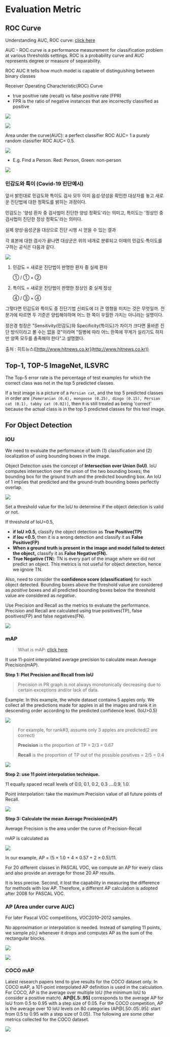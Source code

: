 # Evaluation Metric

## **ROC Curve**

Understanding AUC, ROC curve: [click here](https://towardsdatascience.com/understanding-auc-roc-curve-68b2303cc9c5)

AUC - ROC curve is a performance measurement for classification problem at various thresholds settings. ROC is a probability curve and AUC represents degree or measure of separability.

ROC AUC It tells how much model is capable of distinguishing between binary classes

Receiver Operating Characteristic(ROC) Curve

* true positive rate (recall) vs false positive rate (FPR)
* FPR is the ratio of negative instances that are incorrectly classified as positive

![](<../../.gitbook/assets/image (261).png>)

![](<../../.gitbook/assets/image (255).png>)

Area under the curve(AUC): a perfect classifier ROC AUC= 1 a purely random classifier ROC AUC= 0.5.

![](<../../.gitbook/assets/image (259).png>)

* E.g. Find a Person. Red: Person, Green: non-person

![](<../../.gitbook/assets/image (258).png>)

### 민감도와 특이 (Covid-19 진단예시)

앞서 밝힌대로 민감도와 특이도 검사 모두 이미 음성·양성을 확인한 대상자를 놓고 새로운 진단법에 대한 정확도를 밝히는 과정이다.

민감도는 '양성 환자 중 검사법이 진단한 양성 정확도'라는 의미고, 특이도는 '정상인 중 검사법이 진단한 정상 정확도'라는 의미다.

실제 양성·음성군을 대상으로 진단 시행 시 얻을 수 있는 결과

각 표본에 대한 검사가 끝나면 대상군은 위의 네개로 분류되고 이때의 민감도·특이도를 구하는 공식은 다음과 같다.

![](http://cdn.hitnews.co.kr/news/photo/202010/30562\_30782\_1435.png)

1.  민감도 = 새로운 진단법이 판명한 환자 중 실제 환자

    ① / ① + ②
2.  특이도 = 새로운 진단법이 판명한 정상인 중 실제 정상

    ④ / ③ + ④

그렇다면 민감도와 특이도 중 진단기법 신뢰도에 더 큰 영향을 미치는 것은 무엇일까. 전문가에 따르면 두 기준은 양립해야하며 어느 한 쪽이 우월한 가치는 아니라는 설명이다.

정은경 청장은 "Sensitivity(민감도)와 Specificity(특이도)가 차이가 크다면 올바른 진단 방식이라고 볼 수는 없을 것"이라며 "질병에 따라 어느 한쪽에 무게가 실리기도 하지만 양쪽 모두를 충족해야 한다"고 설명했다.

출처 : 히트뉴스([http://www.hitnews.co.kr](http://www.hitnews.co.kr))

##

## Top-1, TOP-5 ImageNet, ILSVRC

The Top-5 error rate is the percentage of test examples for which the correct class was not in the top 5 predicted classes.

If a test image is a picture of a `Persian cat`, and the top 5 predicted classes in order are `[Pomeranian (0.4), mongoose (0.25), dingo (0.15), Persian cat (0.1), tabby cat (0.02)]`, then it is still treated as being 'correct' because the actual class is in the top 5 predicted classes for this test image.

## For Object Detection

### IOU

We need to evaluate the performance of both (1) classification and (2) localization of using bounding boxes in the image.

Object Detection uses the concept of **Intersection over Union (IoU)**. IoU computes intersection over the union of the two bounding boxes; the bounding box for the ground truth and the predicted bounding box. An IoU of 1 implies that predicted and the ground-truth bounding boxes perfectly overlap.

![](<../../.gitbook/assets/image (270).png>)

Set a threshold value for the IoU to determine if the object detection is valid or not.

If threshold of IoU=0.5,

* **if IoU ≥0.5,** classify the object detection as **True Positive(TP)**
* **if Iou <0.5**, then it is a wrong detection and classify it as **False Positive(FP)**
* **When a ground truth is present in the image and model failed to detect the object,** classify it as **False Negative(FN).**
* **True Negative (TN**): TN is every part of the image where we did not predict an object. This metrics is not useful for object detection, hence we ignore TN.

Also, need to consider the **confidence score (classification)** for each object detected. Bounding boxes above the threshold value are considered as _positive_ boxes and all predicted bounding boxes below the threshold value are considered as _negative_.

Use Precision and Recall as the metrics to evaluate the performance. Precision and Recall are calculated using true positives(TP), false positives(FP) and false negatives(FN).

![](<../../.gitbook/assets/image (260).png>)

### mAP

> What is mAP: [click here](https://jonathan-hui.medium.com/map-mean-average-precision-for-object-detection-45c121a31173)

It use 11-point interpolated average precision to calculate mean Average Precision(mAP).

**Step 1: Plot Precision and Recall from IoU**

> Precision in PR graph is not always monotonically decreasing due to certain exceptions and/or lack of data.

Example: In this example, the whole dataset contains 5 apples only. We collect all the predictions made for apples in all the images and rank it in descending order according to the predicted confidence level. (IoU>0.5)

![](<../../.gitbook/assets/image (256).png>)

> For example, for rank#3, assume only 3 apples are predicted(2 are correct)
>
> **Precision** is the proportion of TP = 2/3 = 0.67
>
> **Recall** is the proportion of TP out of the possible positives = 2/5 = 0.4

![](<../../.gitbook/assets/image (265).png>)

**Step 2: use 11 point interpolation technique.**

11 equally spaced recall levels of 0.0, 0.1, 0.2, 0.3 ….0.9, 1.0.

Point interpolation: take the maximum Precision value of all future points of Recall.

![](<../../.gitbook/assets/image (257).png>)

**Step 3: Calculate the mean Average Precision(mAP)**

Average Precision is the area under the curve of Precision-Recall

mAP is calculated as

![](<../../.gitbook/assets/image (266).png>)

In our example, AP = (5 × 1.0 + 4 × 0.57 + 2 × 0.5)/11.

For 20 different classes in PASCAL VOC, we compute an AP for every class and also provide an average for those 20 AP results.

It is less precise. Second, it lost the capability in measuring the difference for methods with low AP. Therefore, a different AP calculation is adopted after 2008 for PASCAL VOC.

### AP (Area under curve AUC)

For later Pascal VOC competitions, VOC2010–2012 samples.

No approximation or interpolation is needed. Instead of sampling 11 points, we sample _p_(_rᵢ_) whenever it drops and computes AP as the sum of the rectangular blocks.

![](<../../.gitbook/assets/image (264).png>)

![](<../../.gitbook/assets/image (267).png>)

### **COCO mAP**

Latest research papers tend to give results for the COCO dataset only. In COCO mAP, a 101-point interpolated AP definition is used in the calculation. For COCO, AP is the average over multiple IoU (the minimum IoU to consider a positive match). **AP@\[.5:.95]** corresponds to the average AP for IoU from 0.5 to 0.95 with a step size of 0.05. For the COCO competition, AP is the average over 10 IoU levels on 80 categories (AP@\[.50:.05:.95]: start from 0.5 to 0.95 with a step size of 0.05). The following are some other metrics collected for the COCO dataset.

![](<../../.gitbook/assets/image (271).png>)
